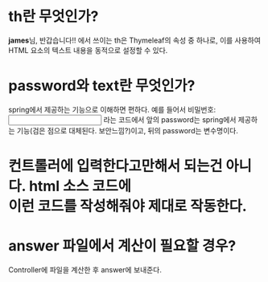 # th란 무엇인가?

<strong th:text="&{id}">james</strong>님, 반갑습니다!! 
에서 쓰이는 th은 Thymeleaf의 속성 중 하나로, 이를 사용하여 HTML 요소의 텍스트 내용을 동적으로 설정할 수 있다.

# password와 text란 무엇인가?
spring에서 제공하는 기능으로 이해하면 편하다. 예를 들어서 비밀번호: <input type="password" name="password"> 라는 코드에서 앞의 password는 spring에서 제공하는 기능(검은 점으로 대체된다. 보안느낌?)이고, 뒤의 password는 변수명이다.

# 컨트롤러에 입력한다고만해서 되는건 아니다. html 소스 코드에   <form method="post" action="/ex02/answer"> 이런 코드를 작성해줘야 제대로 작동한다. 

<form method="post" action="/ex02/answer">

# answer 파일에서 계산이 필요할 경우?
Controller에 파일을 계산한 후 answer에 보내준다. 
